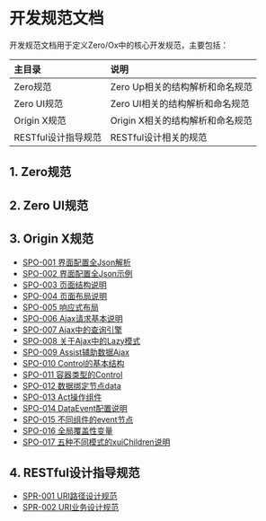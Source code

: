# 开发规范文档

开发规范文档用于定义Zero/Ox中的核心开发规范，主要包括：

| 主目录 | 说明 |
| :--- | :--- |
| Zero规范 | Zero Up相关的结构解析和命名规范 |
| Zero UI规范 | Zero UI相关的结构解析和命名规范 |
| Origin X规范 | Origin X相关的结构解析和命名规范 |
| RESTful设计指导规范 | RESTful设计相关的规范 |

## 1. Zero规范

## 2. Zero UI规范

## 3. Origin X规范

* [SPO-001 界面配置全Json解析](/specification/3-origin-xgui-fan/spo-001-jie-mian-pei-zhi-quan-json-jie-xi.html)
* [SPO-002 界面配置全Json示例](/specification/3-origin-xgui-fan/spo-002-jie-mian-pei-zhi-quan-json-shi-li.html)
* [SPO-003 页面结构说明](/specification/3-origin-xgui-fan/spo-003-bu-ju-pei-zhi-gui-fan.html)
* [SPO-004 页面布局说明](/specification/3-origin-xgui-fan/spo-004-ye-mian-bu-ju-shuo-ming.html)
* [SPO-005 响应式布局](/specification/3-origin-xgui-fan/spo-005-xiang-ying-shi-bu-ju.html)
* [SPO-006 Ajax请求基本说明](/specification/3-origin-xgui-fan/spo-006-ajaxqing-qiu-ji-ben-shuo-ming.html)
* [SPO-007 Ajax中的查询引擎](/specification/3-origin-xgui-fan/spo-007-ajaxzhong-de-cha-xun-yin-qing.html)
* [SPO-008 关于Ajax中的Lazy模式](/specification/3-origin-xgui-fan/spo-008-guan-yu-ajax-zhong-de-lazy-mo-shi.html)
* [SPO-009 Assist辅助数据Ajax](/specification/3-origin-xgui-fan/spo-009-assistfu-zhu-shu-ju-ajax.html)
* [SPO-010 Control的基本结构](/specification/3-origin-xgui-fan/spo-010-controlde-ji-ben-jie-gou.html)
* [SPO-011 容器类型的Control](/specification/3-origin-xgui-fan/spo-011-rong-qi-lei-xing-de-control.html)
* [SPO-012 数据绑定节点data](/specification/3-origin-xgui-fan/spo-012-shu-ju-bang-ding-jie-dian-data.html)
* [SPO-013 Act操作组件](/specification/3-origin-xgui-fan/spo-013-actcao-zuo-zu-jian.html)
* [SPO-014 DataEvent配置说明](/specification/3-origin-xgui-fan/spo-014-dataeventpei-zhi-shuo-ming.html)
* [SPO-015 不同组件的event节点](/specification/3-origin-xgui-fan/spo-015-bu-tong-zu-jian-de-event-jie-dian.html)
* [SPO-016 全局覆盖性变量](/specification/3-origin-xgui-fan/spo-016-quan-ju-fu-gai-xing-bian-liang.html)
* [SPO-017 五种不同模式的xuiChildren说明](/specification/3-origin-xgui-fan/spo-017-wu-zhong-bu-tong-mo-shi-de-xuichildren-shuo-ming.html)

## 4. RESTful设计指导规范

* [SPR-001 URI路径设计规范](/specification/4-restfulshe-ji-zhi-dao-gui-fan/spr-001-urilu-jing-she-ji-gui-fan.html)
* [SPR-002 URI业务设计规范](/specification/4-restfulshe-ji-zhi-dao-gui-fan/spr-002-uriye-wu-she-ji-gui-fan.html)



